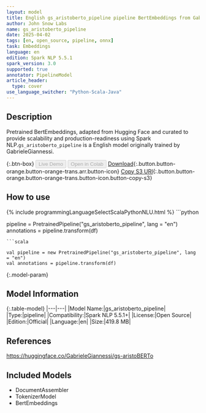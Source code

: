 ```yaml
---
layout: model
title: English gs_aristoberto_pipeline pipeline BertEmbeddings from GabrieleGiannessi
author: John Snow Labs
name: gs_aristoberto_pipeline
date: 2025-04-02
tags: [en, open_source, pipeline, onnx]
task: Embeddings
language: en
edition: Spark NLP 5.5.1
spark_version: 3.0
supported: true
annotator: PipelineModel
article_header:
  type: cover
use_language_switcher: "Python-Scala-Java"
---
```


## Description

Pretrained BertEmbeddings, adapted from Hugging Face and curated to provide scalability and production-readiness using Spark NLP.`gs_aristoberto_pipeline` is a English model originally trained by GabrieleGiannessi.

{:.btn-box}
<button class="button button-orange" disabled>Live Demo</button>
<button class="button button-orange" disabled>Open in Colab</button>
[Download](https://s3.amazonaws.com/auxdata.johnsnowlabs.com/public/models/gs_aristoberto_pipeline_en_5.5.1_3.0_1743593390699.zip){:.button.button-orange.button-orange-trans.arr.button-icon}
[Copy S3 URI](s3://auxdata.johnsnowlabs.com/public/models/gs_aristoberto_pipeline_en_5.5.1_3.0_1743593390699.zip){:.button.button-orange.button-orange-trans.button-icon.button-copy-s3}

## How to use



<div class="tabs-box" markdown="1">
{% include programmingLanguageSelectScalaPythonNLU.html %}
```python

pipeline = PretrainedPipeline("gs_aristoberto_pipeline", lang = "en")
annotations =  pipeline.transform(df)   

```
```scala

val pipeline = new PretrainedPipeline("gs_aristoberto_pipeline", lang = "en")
val annotations = pipeline.transform(df)

```
</div>

{:.model-param}
## Model Information

{:.table-model}
|---|---|
|Model Name:|gs_aristoberto_pipeline|
|Type:|pipeline|
|Compatibility:|Spark NLP 5.5.1+|
|License:|Open Source|
|Edition:|Official|
|Language:|en|
|Size:|419.8 MB|

## References

https://huggingface.co/GabrieleGiannessi/gs-aristoBERTo

## Included Models

- DocumentAssembler
- TokenizerModel
- BertEmbeddings